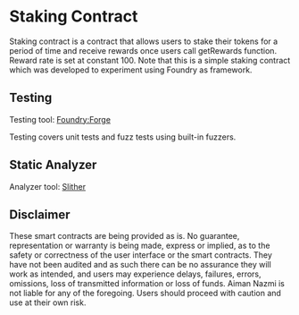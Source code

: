 # Staking Contract

Staking contract is a contract that allows users to stake their tokens for a period of time and receive rewards once users call getRewards function. Reward rate is set at constant 100. Note that this is a simple staking contract which was developed to experiment using Foundry as framework.

## Testing
Testing tool: [Foundry:Forge](https://github.com/foundry-rs/foundry)

Testing covers unit tests and fuzz tests using built-in fuzzers.

## Static Analyzer
Analyzer tool: [Slither](https://github.com/crytic/slither)

## Disclaimer
These smart contracts are being provided as is. No guarantee, representation or warranty is being made, express or implied, as to the safety or correctness of the user interface or the smart contracts. They have not been audited and as such there can be no assurance they will work as intended, and users may experience delays, failures, errors, omissions, loss of transmitted information or loss of funds. Aiman Nazmi is not liable for any of the foregoing. Users should proceed with caution and use at their own risk.
